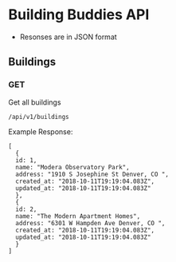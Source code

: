 # Building Buddies API

* Resonses are in JSON format
## Buildings

### GET
Get all buildings


```/api/v1/buildings```

Example Response:

```
[
  {
  id: 1,
  name: "Modera Observatory Park",
  address: "1910 S Josephine St Denver, CO ",
  created_at: "2018-10-11T19:19:04.083Z",
  updated_at: "2018-10-11T19:19:04.083Z"
  },
  {
  id: 2,
  name: "The Modern Apartment Homes",
  address: "6301 W Hampden Ave Denver, CO ",
  created_at: "2018-10-11T19:19:04.083Z",
  updated_at: "2018-10-11T19:19:04.083Z"
  }
]
```
